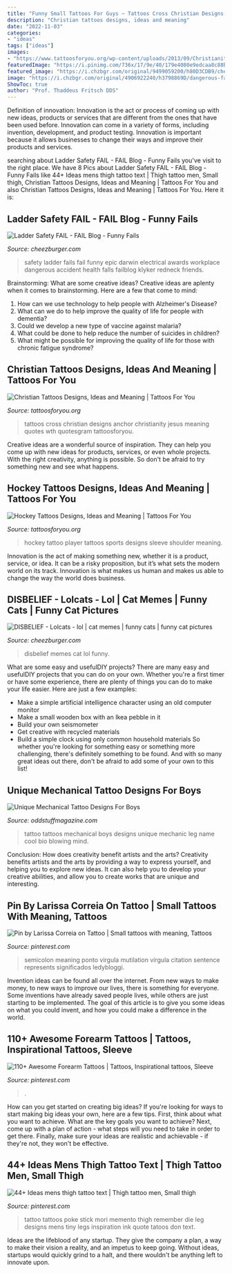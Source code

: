 ```yaml
---
title: "Funny Small Tattoos For Guys ~ Tattoos Cross Christian Designs Anchor Christianity Jesus Meaning Quotes Wth Quotesgram Tattoosforyou"
description: "Christian tattoos designs, ideas and meaning"
date: "2022-11-03"
categories:
- "ideas"
tags: ["ideas"]
images:
- "https://www.tattoosforyou.org/wp-content/uploads/2013/09/Christianity-Tattoos.jpg"
featuredImage: "https://i.pinimg.com/736x/17/9e/40/179e4080e9edcaa8c88bf2090c351d3c.jpg"
featured_image: "https://i.chzbgr.com/original/9499059200/h80D3CDB9/cheezburger-image-9499059200"
image: "https://i.chzbgr.com/original/4906922240/h3798869D/dangerous-failboat-g-rated-ladder-professional-at-work-4906922240"
ShowToc: true
author: "Prof. Thaddeus Fritsch DDS"
---
```



Definition of innovation:
Innovation is the act or process of coming up with new ideas, products or services that are different from the ones that have been used before. Innovation can come in a variety of forms, including invention, development, and product testing. Innovation is important because it allows businesses to change their ways and improve their products and services.

	

		
searching about Ladder Safety FAIL - FAIL Blog - Funny Fails you've visit to the right place. We have 8 Pics about Ladder Safety FAIL - FAIL Blog - Funny Fails like 44+ Ideas mens thigh tattoo text | Thigh tattoo men, Small thigh, Christian Tattoos Designs, Ideas and Meaning | Tattoos For You and also Christian Tattoos Designs, Ideas and Meaning | Tattoos For You. Here it is:
		
    
## Ladder Safety FAIL - FAIL Blog - Funny Fails

<img loading=lazy src="https://i.chzbgr.com/original/4906922240/h3798869D/dangerous-failboat-g-rated-ladder-professional-at-work-4906922240" onerror="this.onerror=null;this.src='https://tse3.mm.bing.net/th?id=OIP.5Spo_cps7qXAYeEV5y1hEQHaKp&amp;pid=15.1';" alt="Ladder Safety FAIL - FAIL Blog - Funny Fails">

_Source: cheezburger.com_

>safety ladder fails fail funny epic darwin electrical awards workplace dangerous accident health falls failblog klyker redneck friends. 

	

Brainstorming: What are some creative ideas?
Creative ideas are aplenty when it comes to brainstorming. Here are a few that come to mind: 
1. How can we use technology to help people with Alzheimer's Disease? 
2. What can we do to help improve the quality of life for people with dementia? 
3. Could we develop a new type of vaccine against malaria? 
4. What could be done to help reduce the number of suicides in children? 
5. What might be possible for improving the quality of life for those with chronic fatigue syndrome?

    
## Christian Tattoos Designs, Ideas And Meaning | Tattoos For You

<img loading=lazy src="https://www.tattoosforyou.org/wp-content/uploads/2013/09/Christianity-Tattoos.jpg" onerror="this.onerror=null;this.src='https://tse4.mm.bing.net/th?id=OIP.xornkHmuGCjpIxNNDR4dQgHaJ6&amp;pid=15.1';" alt="Christian Tattoos Designs, Ideas and Meaning | Tattoos For You">

_Source: tattoosforyou.org_

>tattoos cross christian designs anchor christianity jesus meaning quotes wth quotesgram tattoosforyou. 

	

Creative ideas are a wonderful source of inspiration. They can help you come up with new ideas for products, services, or even whole projects. With the right creativity, anything is possible. So don't be afraid to try something new and see what happens.

    
## Hockey Tattoos Designs, Ideas And Meaning | Tattoos For You

<img loading=lazy src="https://www.tattoosforyou.org/wp-content/uploads/2016/03/Hockey-Tattoo-Sleeve.jpg" onerror="this.onerror=null;this.src='https://tse2.mm.bing.net/th?id=OIP.was-IfQit-F9vATSY3wUAwHaJ4&amp;pid=15.1';" alt="Hockey Tattoos Designs, Ideas and Meaning | Tattoos For You">

_Source: tattoosforyou.org_

>hockey tattoo player tattoos sports designs sleeve shoulder meaning. 

	

Innovation is the act of making something new, whether it is a product, service, or idea. It can be a risky proposition, but it’s what sets the modern world on its track. Innovation is what makes us human and makes us able to change the way the world does business.

    
## DISBELIEF - Lolcats - Lol | Cat Memes | Funny Cats | Funny Cat Pictures

<img loading=lazy src="https://i.chzbgr.com/original/9499059200/h80D3CDB9/cheezburger-image-9499059200" onerror="this.onerror=null;this.src='https://tse1.mm.bing.net/th?id=OIP.Srkh1XcAypzEYdfODPosGAHaK3&amp;pid=15.1';" alt="DISBELIEF - Lolcats - lol | cat memes | funny cats | funny cat pictures">

_Source: cheezburger.com_

>disbelief memes cat lol funny. 

	

What are some easy and usefulDIY projects?
There are many easy and usefulDIY projects that you can do on your own. Whether you're a first timer or have some experience, there are plenty of things you can do to make your life easier. Here are just a few examples: 
- Make a simple artificial intelligence character using an old computer monitor 
- Make a small wooden box with an Ikea pebble in it 
- Build your own seismometer 
- Get creative with recycled materials 
- Build a simple clock using only common household materials 
So whether you're looking for something easy or something more challenging, there's definitely something to be found. And with so many great ideas out there, don't be afraid to add some of your own to this list!

    
## Unique Mechanical Tattoo Designs For Boys

<img loading=lazy src="http://oddstuffmagazine.com/wp-content/uploads/2013/09/Bio-mechanical-Tattoo-25-561x800.jpg" onerror="this.onerror=null;this.src='https://tse3.mm.bing.net/th?id=OIP.i9s4Xv15ZaACkztxttTrfgHaKj&amp;pid=15.1';" alt="Unique Mechanical Tattoo Designs For Boys">

_Source: oddstuffmagazine.com_

>tattoo tattoos mechanical boys designs unique mechanic leg name cool bio blowing mind. 

	

Conclusion: How does creativity benefit artists and the arts?
Creativity benefits artists and the arts by providing a way to express yourself, and helping you to explore new ideas. It can also help you to develop your creative abilities, and allow you to create works that are unique and interesting.

    
## Pin By Larissa Correia On Tattoo | Small Tattoos With Meaning, Tattoos

<img loading=lazy src="https://i.pinimg.com/736x/6f/6d/5b/6f6d5bb0ed16749c0c1832db616c5fb6.jpg" onerror="this.onerror=null;this.src='https://tse1.mm.bing.net/th?id=OIP.UUe4x3VBdI0hqNMWeE4wWQHaJ3&amp;pid=15.1';" alt="Pin by Larissa Correia on Tattoo | Small tattoos with meaning, Tattoos">

_Source: pinterest.com_

>semicolon meaning ponto virgula mutilation vírgula citation sentence represents significados ledybloggi. 

	

Invention ideas can be found all over the internet. From new ways to make money, to new ways to improve our lives, there is something for everyone. Some inventions have already saved people lives, while others are just starting to be implemented. The goal of this article is to give you some ideas on what you could invent, and how you could make a difference in the world.

    
## 110+ Awesome Forearm Tattoos | Tattoos, Inspirational Tattoos, Sleeve

<img loading=lazy src="https://i.pinimg.com/736x/17/9e/40/179e4080e9edcaa8c88bf2090c351d3c.jpg" onerror="this.onerror=null;this.src='https://tse2.mm.bing.net/th?id=OIP.tNKdCLUdfnOP1UzVE1r1-wDOEv&amp;pid=15.1';" alt="110+ Awesome Forearm Tattoos | Tattoos, Inspirational tattoos, Sleeve">

_Source: pinterest.com_

>. 

	

How can you get started on creating big ideas?
If you're looking for ways to start making big ideas your own, here are a few tips. First, think about what you want to achieve. What are the key goals you want to achieve? Next, come up with a plan of action - what steps will you need to take in order to get there. Finally, make sure your ideas are realistic and achievable - if they're not, they won't be effective.

    
## 44+ Ideas Mens Thigh Tattoo Text | Thigh Tattoo Men, Small Thigh

<img loading=lazy src="https://i.pinimg.com/736x/84/0f/2f/840f2fce129e99fad082c49933636358.jpg" onerror="this.onerror=null;this.src='https://tse4.mm.bing.net/th?id=OIP.vrjblOocvoaf4KSWc6BwIgAAAA&amp;pid=15.1';" alt="44+ Ideas mens thigh tattoo text | Thigh tattoo men, Small thigh">

_Source: pinterest.com_

>tattoo tattoos poke stick mori memento thigh remember die leg designs mens tiny legs inspiration ink quote tatoos don text. 

	

Ideas are the lifeblood of any startup. They give the company a plan, a way to make their vision a reality, and an impetus to keep going. Without ideas, startups would quickly grind to a halt, and there wouldn't be anything left to innovate upon.

